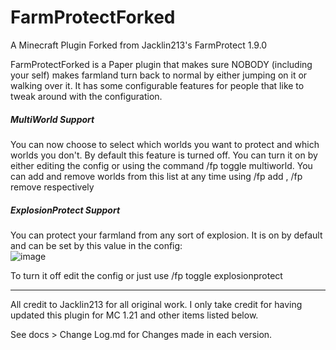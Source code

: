 # FarmProtectForked
A Minecraft Plugin Forked from Jacklin213's FarmProtect 1.9.0

FarmProtectForked is a Paper plugin that makes sure NOBODY (including your self) makes farmland turn back to normal by either jumping on it or walking over it. It has some configurable features for people that like to tweak around with the configuration. 

##### MultiWorld Support
You can now choose to select which worlds you want to protect and which worlds you don't.
By default this feature is turned off. You can turn it on by either editing the config or using the command /fp toggle multiworld. You can add and remove worlds from this list at any time using /fp add , /fp remove respectively

##### ExplosionProtect Support
You can protect your farmland from any sort of explosion. It is on by default and can be set by this value in the config:                 
![image](https://github.com/woundedkoba/FarmProtectForked/assets/174161751/d4b3d351-54e2-43ff-ad29-8bc246090c76)

To turn it off edit the config or just use /fp toggle explosionprotect

---------------------------------------------------------------------------------

All credit to Jacklin213 for all original work. I only take credit for having updated this plugin for MC 1.21 and other items listed below.

See docs > Change Log.md for Changes made in each version.











